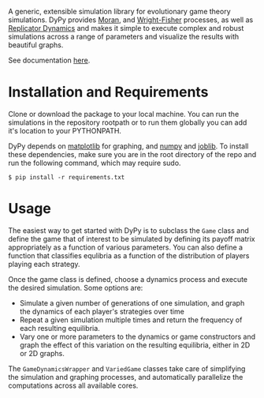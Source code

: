 A generic, extensible simulation library for evolutionary game theory simulations. 
DyPy provides [Moran](http://en.wikipedia.org/wiki/Moran_process), and 
[Wright-Fisher](http://en.wikipedia.org/wiki/Genetic_drift#Wright.E2.80.93Fisher_model) processes,
 as well as [Replicator Dynamics](http://en.wikipedia.org/wiki/Replicator_equation) and makes it simple
  to execute complex and robust simulations across a range of parameters and visualize the results with
   beautiful graphs.

See documentation [here](http://ecbtln.github.io).

# Installation and Requirements #

Clone or download the package to your local machine. You can run the simulations in the repository rootpath or to run them globally you can add it's location to your PYTHONPATH.

DyPy depends on [matplotlib](http://matplotlib.org) for graphing, and [numpy](http://www.numpy.org) and 
[joblib](https://pythonhosted.org/joblib/). To install these dependencies, make sure you are in the root 
directory of the repo and run the following command, which may require sudo.

```
$ pip install -r requirements.txt
```

# Usage #

The easiest way to get started with DyPy is to subclass the ```Game``` class and define the game that of
 interest to be simulated by defining its payoff matrix appropriately as a function of various parameters.
  You can also define a function that classifies equlibria as a function of the distribution of players 
  playing each strategy.

Once the game class is defined, choose a dynamics process and execute the desired simulation. Some options 
are:

- Simulate a given number of generations of one simulation, and graph the dynamics of each player's 
strategies over time
- Repeat a given simulation multiple times and return the frequency of each resulting equilibria.
- Vary one or more parameters to the dynamics or game constructors and graph the effect of this variation on
 the resulting equilibria, either in 2D or 2D graphs.

The ```GameDynamicsWrapper``` and ```VariedGame``` classes take care of simplifying the simulation and
 graphing processes, and automatically parallelize the computations across all available cores.
